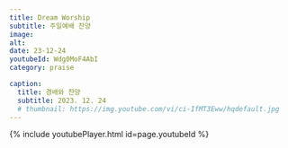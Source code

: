 ```yaml
---
title: Dream Worship
subtitle: 주일예배 찬양
image:
alt:
date: 23-12-24
youtubeId: Wdg0MoF4AbI
category: praise

caption:
  title: 경배와 찬양
  subtitle: 2023. 12. 24
  # thumbnail: https://img.youtube.com/vi/ci-IfMT3Eww/hqdefault.jpg
---
```


{% include youtubePlayer.html id=page.youtubeId %}
